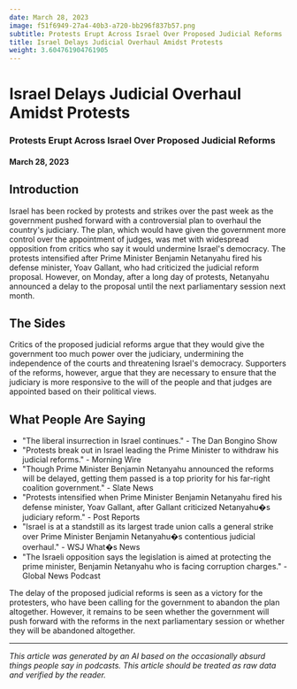 ```yaml
---
date: March 28, 2023
image: f51f6949-27a4-40b3-a720-bb296f837b57.png
subtitle: Protests Erupt Across Israel Over Proposed Judicial Reforms
title: Israel Delays Judicial Overhaul Amidst Protests
weight: 3.604761904761905
---
```

# Israel Delays Judicial Overhaul Amidst Protests
### Protests Erupt Across Israel Over Proposed Judicial Reforms
#### March 28, 2023

## Introduction
Israel has been rocked by protests and strikes over the past week as the government pushed forward with a controversial plan to overhaul the country's judiciary. The plan, which would have given the government more control over the appointment of judges, was met with widespread opposition from critics who say it would undermine Israel's democracy. The protests intensified after Prime Minister Benjamin Netanyahu fired his defense minister, Yoav Gallant, who had criticized the judicial reform proposal. However, on Monday, after a long day of protests, Netanyahu announced a delay to the proposal until the next parliamentary session next month.

## The Sides
Critics of the proposed judicial reforms argue that they would give the government too much power over the judiciary, undermining the independence of the courts and threatening Israel's democracy. Supporters of the reforms, however, argue that they are necessary to ensure that the judiciary is more responsive to the will of the people and that judges are appointed based on their political views.

## What People Are Saying
- "The liberal insurrection in Israel continues." - The Dan Bongino Show
- "Protests break out in Israel leading the Prime Minister to withdraw his judicial reforms." - Morning Wire
- "Though Prime Minister Benjamin Netanyahu announced the reforms will be delayed, getting them passed is a top priority for his far-right coalition government." - Slate News
- "Protests intensified when Prime Minister Benjamin Netanyahu fired his defense minister, Yoav Gallant, after Gallant criticized Netanyahu�s judiciary reform." - Post Reports
- "Israel is at a standstill as its largest trade union calls a general strike over Prime Minister Benjamin Netanyahu�s contentious judicial overhaul." - WSJ What�s News
- "The Israeli opposition says the legislation is aimed at protecting the prime minister, Benjamin Netanyahu who is facing corruption charges." - Global News Podcast

The delay of the proposed judicial reforms is seen as a victory for the protesters, who have been calling for the government to abandon the plan altogether. However, it remains to be seen whether the government will push forward with the reforms in the next parliamentary session or whether they will be abandoned altogether.
****
*This article was generated by an AI based on the occasionally absurd things people say in podcasts. This article should be treated as raw data and verified by the reader.*